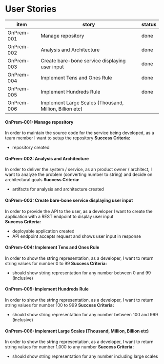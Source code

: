 User Stories
============

item |story | status
-----|------|-------
OnPrem-001 | Manage repository | done
OnPrem-002 | Analysis and Architecture | done
OnPrem-003 | Create bare-bone service displaying user input | done
OnPrem-004 | Implement Tens and Ones Rule | done
OnPrem-005 | Implement Hundreds Rule | done
OnPrem-006 | Implement Large Scales (Thousand, Million, Billion etc) |

#### OnPrem-001: Manage repository
In order to maintain the source code for the service being developed, as a team member I want 
to setup the repository
**Success Criteria:**
 * repository created

#### OnPrem-002: Analysis and Architecture
In order to deliver the system / service, as an product owner / architect, I want to analyze the 
problem (converting number to string) and decide on architectural goals
**Success Criteria:**
 * artifacts for analysis and architecture created 

#### OnPrem-003: Create bare-bone service displaying user input
In order to provide the API to the user, as a developer I want to create the application with 
a REST endpoint to display user input   
**Success Criteria:**
 * deployable application created
 * API endpoint accepts request and shows user input in response
 
####  OnPrem-004: Implement Tens and Ones Rule
In order to show the string representation, as a developer, I want to return string values
for number 0 to 99
**Success Criteria:**
 * should show string representation for any number between 0 and 99 (inclusive) 
 
####  OnPrem-005: Implement Hundreds Rule
In order to show the string representation, as a developer, I want to return string values
for number 100 to 999
**Success Criteria:**
 * should show string representation for any number between 100 and 999 (inclusive)  
 
####  OnPrem-006: Implement Large Scales (Thousand, Million, Billion etc) 
In order to show the string representation, as a developer, I want to return string values
for number 1,000 to any number
**Success Criteria:**
 * should show string representation for any number including large scales